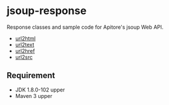# jsoup-response
Response classes and sample code for Apitore's jsoup Web API.
- [url2html](https://apitore.com/store/apis/details?id=12)
- [url2text](https://apitore.com/store/apis/details?id=13)
- [url2href](https://apitore.com/store/apis/details?id=14)
- [url2src](https://apitore.com/store/apis/details?id=15)

## Requirement
- JDK 1.8.0-102 upper
- Maven 3 upper
